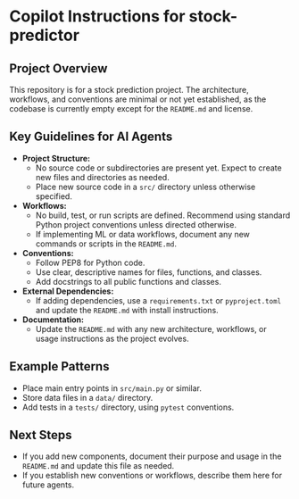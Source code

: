 # Copilot Instructions for stock-predictor

## Project Overview
This repository is for a stock prediction project. The architecture, workflows, and conventions are minimal or not yet established, as the codebase is currently empty except for the `README.md` and license.

## Key Guidelines for AI Agents
- **Project Structure:**
  - No source code or subdirectories are present yet. Expect to create new files and directories as needed.
  - Place new source code in a `src/` directory unless otherwise specified.
- **Workflows:**
  - No build, test, or run scripts are defined. Recommend using standard Python project conventions unless directed otherwise.
  - If implementing ML or data workflows, document any new commands or scripts in the `README.md`.
- **Conventions:**
  - Follow PEP8 for Python code.
  - Use clear, descriptive names for files, functions, and classes.
  - Add docstrings to all public functions and classes.
- **External Dependencies:**
  - If adding dependencies, use a `requirements.txt` or `pyproject.toml` and update the `README.md` with install instructions.
- **Documentation:**
  - Update the `README.md` with any new architecture, workflows, or usage instructions as the project evolves.

## Example Patterns
- Place main entry points in `src/main.py` or similar.
- Store data files in a `data/` directory.
- Add tests in a `tests/` directory, using `pytest` conventions.

## Next Steps
- If you add new components, document their purpose and usage in the `README.md` and update this file as needed.
- If you establish new conventions or workflows, describe them here for future agents.

